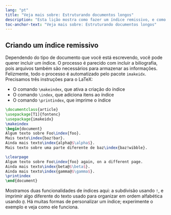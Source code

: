 ```yaml
---
lang: "pt"
title: "Veja mais sobre: Estruturando documentos longos"
description: "Esta lição mostra como fazer um índice remissivo, e como usar o pacote imakeidx para automatizar o procsso."
toc-anchor-text: "Veja mais sobre: Estruturando documentos longos"
---
```


## Criando um índice remissivo

Dependendo do tipo de documento que você está escrevendo, você pode querer
incluir um índice.  O processo é parecido com incluir a biliografia, pois
arquivos também são necessários para armazenar as informações.  Felizmente, todo
o processo é automatizado pelo pacote `imakeidx`.  Precisamos três instruções
para o LaTeX:

- O comando `\makeindex`, que ativa a criação do índice
- O comando `\index`, que adiciona itens ao índice
- O comando `\printindex`, que imprime o índice

```latex
\documentclass{article}
\usepackage[T1]{fontenc}
\usepackage{imakeidx}
\makeindex
\begin{document}
Algum texto sobre Foo\index{foo}.
Mais texto\index{baz!bar}.
Ainda mais texto\index{alpha@$\alpha$}.
Mais texto sobre uma parte diferente de baz\index{baz!wibble}.

\clearpage
Algum texto sobre Foo\index{foo} again, on a different page.
Ainda mais texto\index{beta@$\beta$}.
Ainda mais texto\index{gamma@$\gamma$}.
\printindex
\end{document}
```

Mostramos duas funcionalidades de índices aqui: a subdivisão usando `!`, e
imprimir algo diferente do texto usado para organizar em ordem alfabética usando
`@`.  Há muitas formas de personalizar um índice;  experimente o exemplo e veja
como ele funciona.
